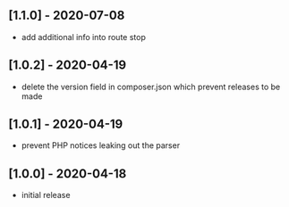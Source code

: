 ## [1.1.0] - 2020-07-08
* add additional info into route stop

## [1.0.2] - 2020-04-19
* delete the version field in composer.json which prevent releases to be made

## [1.0.1] - 2020-04-19
* prevent PHP notices leaking out the parser

## [1.0.0] - 2020-04-18
* initial release